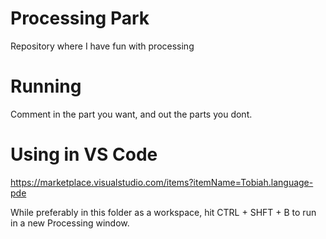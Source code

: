 # Processing Park
Repository where I have fun with processing

# Running
Comment in the part you want, and out the parts you dont.

# Using in VS Code
https://marketplace.visualstudio.com/items?itemName=Tobiah.language-pde

While preferably in this folder as a workspace, hit CTRL + SHFT + B to run in a new Processing window.
